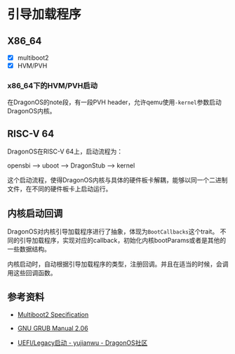 # 引导加载程序

## X86_64

- [x] multiboot2
- [x] HVM/PVH

### x86_64下的HVM/PVH启动

在DragonOS的note段，有一段PVH header，允许qemu使用`-kernel`参数启动DragonOS内核。

## RISC-V 64

DragonOS在RISC-V 64上，启动流程为：

opensbi --> uboot --> DragonStub --> kernel

这个启动流程，使得DragonOS内核与具体的硬件板卡解耦，能够以同一个二进制文件，在不同的硬件板卡上启动运行。


## 内核启动回调

DragonOS对内核引导加载程序进行了抽象，体现为`BootCallbacks`这个trait。
不同的引导加载程序，实现对应的callback，初始化内核bootParams或者是其他的一些数据结构。

内核启动时，自动根据引导加载程序的类型，注册回调。并且在适当的时候，会调用这些回调函数。

## 参考资料

- [Multiboot2 Specification](http://git.savannah.gnu.org/cgit/grub.git/tree/doc/multiboot.texi?h=multiboot2)

- [GNU GRUB Manual 2.06](https://www.gnu.org/software/grub/manual/grub/grub.html)

- [UEFI/Legacy启动 - yujianwu - DragonOS社区](https://bbs.dragonos.org/forum.php?mod=viewthread&tid=46)
